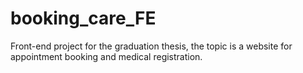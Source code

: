# booking_care_FE
Front-end project for the graduation thesis, the topic is a website for appointment booking and medical registration.
